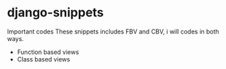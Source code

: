 # django-snippets
Important codes
These snippets includes FBV and CBV, i will codes in both ways.
* Function based views
* Class based views

